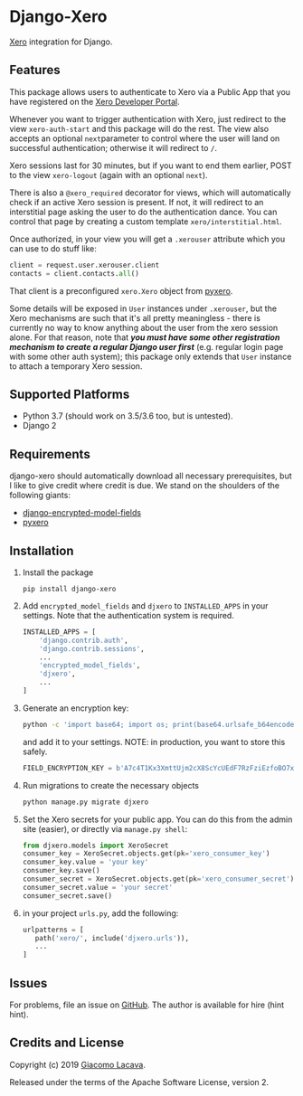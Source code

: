 # Django-Xero
[Xero](https://xero.com) integration for Django.

## Features
This package allows users to authenticate to Xero via a Public App that you have 
registered on the [Xero Developer Portal](https://developer.xero.com).

Whenever you want to trigger authentication with Xero, just redirect to the view 
`xero-auth-start` and this package will do the rest. 
The view also accepts an optional `next`parameter to control where the user will land 
on successful authentication; otherwise it will redirect to `/`.

Xero sessions last for 30 minutes, but if you want to end them earlier, POST to 
the view `xero-logout` (again with an optional `next`).

There is also a `@xero_required` decorator for views, which will automatically 
check if an active Xero session is present. If not, it will redirect to an interstitial page
asking the user to do the authentication dance. You can control that page by creating a 
custom template `xero/interstitial.html`. 

Once authorized, in your view you will get a `.xerouser` attribute which you can use to do stuff like:
```python
client = request.user.xerouser.client
contacts = client.contacts.all()
``` 
That client is a preconfigured `xero.Xero` object from [pyxero](https://github.com/freakboy3742/pyxero).

Some details will be exposed in `User` instances under `.xerouser`, but the Xero mechanisms
are such that it's all pretty meaningless - there is currently no way to know anything about the user 
from the xero session alone. For that reason, note that 
***you must have some other registration mechanism to create a regular Django
 user first*** (e.g. regular login page with some other auth system); this package only extends 
that `User` instance to attach a temporary Xero session.

## Supported Platforms
* Python 3.7 (should work on 3.5/3.6 too, but is untested).
* Django 2

## Requirements
django-xero should automatically download all necessary prerequisites, but I like
to give credit where credit is due. 
We stand on the shoulders of the following giants:

* [django-encrypted-model-fields](https://gitlab.com/lansharkconsulting/django/django-encrypted-model-fields/)
* [pyxero](https://github.com/freakboy3742/pyxero)

## Installation
1. Install the package
    ```
    pip install django-xero
    ```
2. Add `encrypted_model_fields` and `djxero` to `INSTALLED_APPS` in your settings. 
    Note that the authentication system is required.
    ```python
    INSTALLED_APPS = [
        'django.contrib.auth',
        'django.contrib.sessions',
        ...
        'encrypted_model_fields',
        'djxero',
        ...
    ]
    ```
3. Generate an encryption key:
    ```bash
    python -c 'import base64; import os; print(base64.urlsafe_b64encode(os.urandom(32)))'
    ```
    and add it to your settings. NOTE: in production, you want to store this safely.
    ```python
    FIELD_ENCRYPTION_KEY = b'A7c4T1Kx3XmttUjm2cX8ScYcUEdF7RzFziEzfoBO7x4='
    ```
4. Run migrations to create the necessary objects
    ```bash
    python manage.py migrate djxero
    ```
5. Set the Xero secrets for your public app. You can do this from the admin site (easier),
    or directly via `manage.py shell`:
    ```python
    from djxero.models import XeroSecret
    consumer_key = XeroSecret.objects.get(pk='xero_consumer_key')
    consumer_key.value = 'your key'
    consumer_key.save()
    consumer_secret = XeroSecret.objects.get(pk='xero_consumer_secret')
    consumer_secret.value = 'your secret'
    consumer_secret.save()
    ```
6. in your project `urls.py`, add the following:
    ```python
    urlpatterns = [
       path('xero/', include('djxero.urls')),
       ...
    ]
    ```
    
 ## Issues
 For problems, file an issue on [GitHub](https://github.com/toyg/django-xero).
 The author is available for hire (hint hint).
 
 ## Credits and License
 Copyright (c) 2019 [Giacomo Lacava](https://linkedin.com/in/glacava).
 
 Released under the terms of the Apache Software License, version 2.